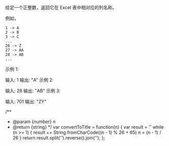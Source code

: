 给定一个正整数，返回它在 Excel 表中相对应的列名称。

例如，

    1 -> A
    2 -> B
    3 -> C
    ...
    26 -> Z
    27 -> AA
    28 -> AB 
    ...
示例 1:

输入: 1
输出: "A"
示例 2:

输入: 28
输出: "AB"
示例 3:

输入: 701
输出: "ZY"


/**
 * @param {number} n
 * @return {string}
 */
var convertToTitle = function(n) {
    var result = ''
     while (n >= 1) {
        result += String.fromCharCode((n - 1) % 26 + 65) 
        n = (n - 1) / 26
    }
   return result.split('').reverse().join(''); 
};